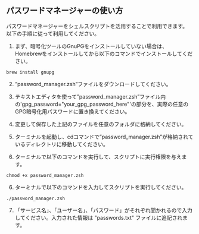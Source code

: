 ## パスワードマネージャーの使い方

パスワードマネージャーをシェルスクリプトを活用することで利用できます。
以下の手順に従って利用してください。

1. まず、暗号化ツールのGnuPGをインストールしていない場合は、Homebrewをインストールしてから以下のコマンドでインストールしてください。

```
brew install gnupg
```

2. ”password_manager.zsh”ファイルをダウンロードしてください。

3. テキストエディタを使って”password_manager.zsh”ファイル内の'gpg_password="your_gpg_password_here"'の部分を、実際の任意のGPG暗号化用パスワードに置き換えてください。

3. 変更して保存した上記のファイルを任意のフォルダに格納してください。

4. ターミナルを起動し、cdコマンドで”password_manager.zsh”が格納されているディレクトリに移動してください。

5. ターミナルで以下のコマンドを実行して、スクリプトに実行権限を与えます。
```
chmod +x password_manager.zsh
```

6. ターミナルで以下のコマンドを入力してスクリプトを実行してください。
```
./password_manager.zsh
```

7. 「サービス名」、「ユーザー名」、「パスワード」がそれぞれ聞かれるので入力してください。入力された情報は "passwords.txt" ファイルに追記されます。
